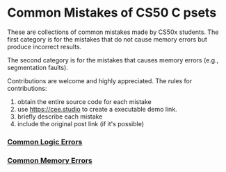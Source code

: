 # Common Mistakes of CS50 C psets

These are collections of common mistakes made by CS50x students.  The
first category is for the mistakes that do not cause memory errors
but produce incorrect results.

The second category is for the mistakes that causes memory errors
(e.g., segmentation faults).

Contributions are welcome and highly appreciated.
The rules for contributions:
1. obtain the entire source code for each mistake
2. use https://cee.studio to create a executable demo link.
3. briefly describe each mistake
4. include the original post link (if it's possible)

### [Common Logic Errors](logic-errors.md)

### [Common Memory Errors](memory-errors.md)



